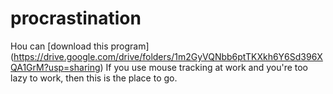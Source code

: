 # procrastination
Нou can [download this program] (https://drive.google.com/drive/folders/1m2GyVQNbb6ptTKXkh6Y6Sd396XQA1GrM?usp=sharing)
If you use mouse tracking at work and you're too lazy to work, then this is the place to go.
